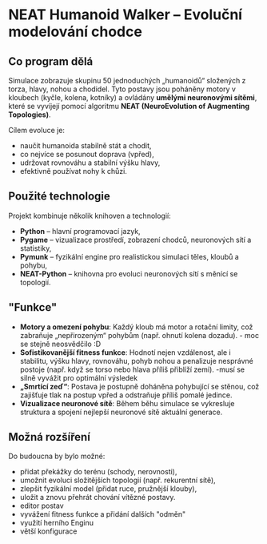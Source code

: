 # NEAT Humanoid Walker – Evoluční modelování chodce

## Co program dělá

Simulace zobrazuje skupinu 50 jednoduchých „humanoidů“ složených z torza, hlavy, nohou a chodidel. Tyto postavy jsou poháněny motory v kloubech (kyčle, kolena, kotníky) a ovládány **umělými neuronovými sítěmi**, které se vyvíjejí pomocí algoritmu **NEAT (NeuroEvolution of Augmenting Topologies)**. 

Cílem evoluce je:
- naučit humanoida stabilně stát a chodit,
- co nejvíce se posunout doprava (vpřed),
- udržovat rovnováhu a stabilní výšku hlavy,
- efektivně používat nohy k chůzi.

## Použité technologie

Projekt kombinuje několik knihoven a technologií:
- **Python** – hlavní programovací jazyk,
- **Pygame** – vizualizace prostředí, zobrazení chodců, neuronových sítí a statistiky,
- **Pymunk** – fyzikální engine pro realistickou simulaci těles, kloubů a pohybu,
- **NEAT-Python** – knihovna pro evoluci neuronových sítí s měnící se topologií.

## "Funkce"
- **Motory a omezení pohybu**: Každý kloub má motor a rotační limity, což zabraňuje „nepřirozeným“ pohybům (např. ohnutí kolena dozadu). - moc se stejně neosvědčilo :D
- **Sofistikovanější fitness funkce**: Hodnotí nejen vzdálenost, ale i stabilitu, výšku hlavy, rovnováhu, pohyb nohou a penalizuje nesprávné postoje (např. když se torso nebo hlava příliš přiblíží zemi). -musí se silně vyvážit pro optimální výsledek
- **„Smrtící zeď“**: Postava je postupně doháněna pohybující se stěnou, což zajišťuje tlak na postup vpřed a odstraňuje příliš pomalé jedince.
- **Vizualizace neuronové sítě**: Během běhu simulace se vykresluje struktura a spojení nejlepší neuronové sítě aktuální generace.

## Možná rozšíření
Do budoucna by bylo možné:
- přidat překážky do terénu (schody, nerovnosti),
- umožnit evoluci složitějších topologií (např. rekurentní sítě),
- zlepšit fyzikální model (přidat ruce, pružnější klouby),
- uložit a znovu přehrát chování vítězné postavy.
- editor postav
- vyvážení fitness funkce a přidání dalších "odměn"
- využití herního Enginu
- větší konfigurace